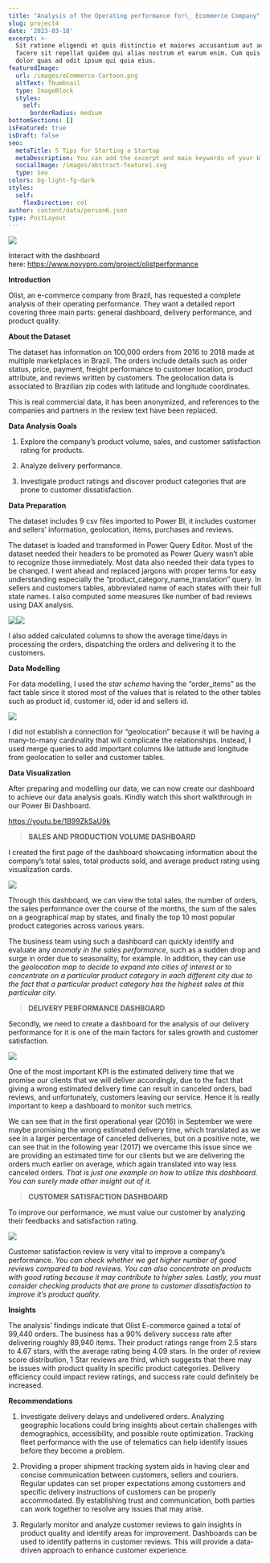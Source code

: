 ```yaml
---
title: "Analysis of the Operating performance for\_ Ecommerce Company"
slug: project4
date: '2023-03-18'
excerpt: >-
  Sit ratione eligendi et quis distinctio et maiores accusantium aut accusamus
  facere sit repellat quidem qui alias nostrum et earum enim. Cum quis sint eos
  dolor quas ad odit ipsum qui quia eius.
featuredImage:
  url: /images/eCommerce-Cartoon.png
  altText: Thumbnail
  type: ImageBlock
  styles:
    self:
      borderRadius: medium
bottomSections: []
isFeatured: true
isDraft: false
seo:
  metaTitle: 5 Tips for Starting a Startup
  metaDescription: You can add the excerpt and main keywords of your blog post here.
  socialImage: /images/abstract-feature1.svg
  type: Seo
colors: bg-light-fg-dark
styles:
  self:
    flexDirection: col
author: content/data/person6.json
type: PostLayout
---
```

![](/images/Screenshot%202023-03-09%20202510.png)

Interact with the dashboard here: <https://www.novypro.com/project/olistperformance>

**Introduction**

Olist, an e-commerce company from Brazil, has requested a complete analysis of their operating performance. They want a detailed report covering three main parts: general dashboard, delivery performance, and product quality.

**About the Dataset**

The dataset has information on 100,000 orders from 2016 to 2018 made at multiple marketplaces in Brazil. The orders include details such as order status, price, payment, freight performance to customer location, product attribute, and reviews written by customers. The geolocation data is associated to Brazilian zip codes with latitude and longitude coordinates.

This is real commercial data, it has been anonymized, and references to the companies and partners in the review text have been replaced.

**Data Analysis Goals**

1.  Explore the company’s product volume, sales, and customer satisfaction rating for products.

2.  Analyze delivery performance.

3.  Investigate product ratings and discover product categories that are prone to customer dissatisfaction.

**Data Preparation**

The dataset includes 9 csv files imported to Power BI, it includes customer and sellers’ information, geolocation, items, purchases and reviews.

The dataset is loaded and transformed in Power Query Editor. Most of the dataset needed their headers to be promoted as Power Query wasn’t able to recognize those immediately. Most data also needed their data types to be changed. I went ahead and replaced jargons with proper terms for easy understanding especially the “product_category_name_translation” query. In sellers and customers tables, abbreviated name of each states with their full state names. I also computed some measures like number of bad reviews using DAX analysis.

![](https://miro.medium.com/v2/resize:fit:683/1*I_HGrBnxVptNrs0idU-D7g.png)![](https://miro.medium.com/v2/resize:fit:687/1*BhhWq0-mUhrJ70JYNsvthg.png)

I also added calculated columns to show the average time/days in processing the orders, dispatching the orders and delivering it to the customers.

**Data Modelling**

For data modelling, I used the *star schema* having the “order_items” as the fact table since it stored most of the values that is related to the other tables such as product id, customer id, oder id and sellers id.

![](https://miro.medium.com/v2/resize:fit:544/1*RnAa2dIEytrrp4VcdhACgA.png)

I did not establish a connection for “geolocation” because it will be having a many-to-many cardinality that will complicate the relationships. Instead, I used merge queries to add important columns like latitude and longitude from geolocation to seller and customer tables.

**Data Visualization**

After preparing and modelling our data, we can now create our dashboard to achieve our data analysis goals. Kindly watch this short walkthrough in our Power Bi Dashboard.

<https://youtu.be/1B99ZkSaU9k>

> **SALES AND PRODUCTION VOLUME DASHBOARD**

I created the first page of the dashboard showcasing information about the company’s total sales, total products sold, and average product rating using visualization cards.

![](https://miro.medium.com/v2/resize:fit:700/1*TU78fOq0Pt5n-xeax5vEdQ.png)

Through this dashboard, we can view the total sales, the number of orders, the sales performance over the course of the months, the sum of the sales on a geographical map by states, and finally the top 10 most popular product categories across various years.

The business team using such a dashboard can quickly identify and evaluate any *anomaly in the sales performance*, such as a sudden drop and surge in order due to seasonality, for example. In addition, they can use the *geolocation map to decide to expand into cities of interest or to concentrate on a particular product category in each different city due to the fact that a particular product category has the highest sales at this particular city*.

> **DELIVERY PERFORMANCE DASHBOARD**

Secondly, we need to create a dashboard for the analysis of our delivery performance for it is one of the main factors for sales growth and customer satisfaction.

![](https://miro.medium.com/v2/resize:fit:700/1*VZRWju8xMcxNF-A57m932w.png)

One of the most important KPI is the estimated delivery time that we promise our clients that we will deliver accordingly, due to the fact that giving a wrong estimated delivery time can result in canceled orders, bad reviews, and unfortunately, customers leaving our service. Hence it is really important to keep a dashboard to monitor such metrics.

We can see that in the first operational year (2016) in September we were maybe promising the wrong estimated delivery time, which translated as we see in a larger percentage of canceled deliveries, but on a positive note, we can see that in the following year (2017) we overcame this issue since we are providing an estimated time for our clients but we are delivering the orders much earlier on average, which again translated into way less canceled orders. *That is just one example on how to utilize this dashboard. You can surely made other insight out of it.*

> **CUSTOMER SATISFACTION DASHBOARD**

To improve our performance, we must value our customer by analyzing their feedbacks and satisfaction rating.

![](https://miro.medium.com/v2/resize:fit:700/1*lnT3x1shqMfKkEOA4kP4Kg.png)

Customer satisfaction review is very vital to improve a company’s performance. *You can check whether we get higher number of good reviews compared to bad reviews. You can also concentrate on products with good rating because it may contribute to higher sales. Lastly, you must consider checking products that are prone to customer dissatisfaction to improve it’s product quality.*

**Insights**

The analysis’ findings indicate that Olist E-commerce gained a total of 99,440 orders. The business has a 90% delivery success rate after delivering roughly 89,940 items. Their product ratings range from 2.5 stars to 4.67 stars, with the average rating being 4.09 stars. In the order of review score distribution, 1 Star reviews are third, which suggests that there may be issues with product quality in specific product categories. Delivery efficiency could impact review ratings, and success rate could definitely be increased.

**Recommendations**

1.  Investigate delivery delays and undelivered orders. Analyzing geographic locations could bring insights about certain challenges with demographics, accessibility, and possible route optimization. Tracking fleet performance with the use of telematics can help identify issues before they become a problem.

2.  Providing a proper shipment tracking system aids in having clear and concise communication between customers, sellers and couriers. Regular updates can set proper expectations among customers and specific delivery instructions of customers can be properly accommodated. By establishing trust and communication, both parties can work together to resolve any issues that may arise.

3.  Regularly monitor and analyze customer reviews to gain insights in product quality and identify areas for improvement. Dashboards can be used to identify patterns in customer reviews. This will provide a data-driven approach to enhance customer experience.



